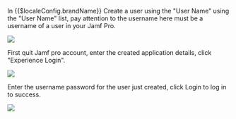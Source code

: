 <IntegrationDetailCard :title="`Create a user in ${$localeConfig.brandName}`">

In {{$localeConfig.brandName}} Create a user using the "User Name" using the "User Name" list, pay attention to the username here must be a username of a user in your Jamf Pro.

![](~@imagesZhCn/integration/jamf/3-1.png)

</IntegrationDetailCard>

<IntegrationDetailCard title="Experience login">

First quit Jamf pro account, enter the created application details, click "Experience Login".

![](~@imagesZhCn/integration/jamf/3-2.png)

Enter the username password for the user just created, click Login to log in to success.

![](~@imagesZhCn/integration/jamf/3-3.png)

</IntegrationDetailCard>
